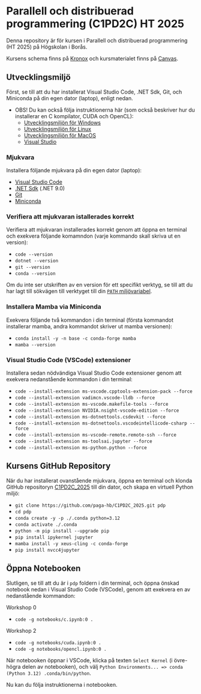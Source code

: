 # Parallell och distribuerad programmering (C1PD2C) HT 2025

Denna repository är för kursen i Parallell och distribuerad programmering (HT 2025) på Högskolan i Borås.

Kursens schema finns på [Kronox](https://schema.hb.se/setup/jsp/Schema.jsp?startDatum=2025-09-01&intervallTyp=a&intervallAntal=1&sprak=SV&sokMedAND=true&forklaringar=true&resurser=k.C1PD2C-20252-I25H5-) och kursmaterialet finns på [Canvas](https://hb.instructure.com/courses/10012).

## Utvecklingsmiljö

Först, se till att du har installerat Visual Studio Code, .NET Sdk, Git, och Miniconda på din egen dator (laptop), enligt nedan.
- OBS! Du kan också följa instruktionerna här (som också beskriver hur du installerar en C kompilator, CUDA och OpenCL):
  - [Utvecklingsmiljön för Windows](https://paga-hb.github.io/C1PD2C_2025/win.html)
  - [Utvecklingsmiljön för Linux](https://paga-hb.github.io/C1PD2C_2025/linux.html)
  - [Utvecklingsmiljön för MacOS](https://paga-hb.github.io/C1PD2C_2025/mac.html)
  - [Visual Studio](https://paga-hb.github.io/C1PD2C_2025/vs.html)

### Mjukvara

Installera följande mjukvara på din egen dator (laptop):

- [Visual Studio Code](https://code.visualstudio.com)
- [.NET Sdk](https://dotnet.microsoft.com/en-us/download) (.NET 9.0)
- [Git](https://git-scm.com/downloads)
- [Miniconda](https://docs.anaconda.com/miniconda/install/#quick-command-line-install)
 
### Verifiera att mjukvaran istallerades korrekt

Verifiera att mjukvaran installerades korrekt genom att öppna en terminal och exekvera följande komamndon (varje kommando skall skriva ut en version):

- `code --version`
- `dotnet --version`
- `git --version`
- `conda --version`

Om du inte ser utskriften av en version för ett specifikt verktyg, se till att du har lagt till sökvägen till verktyget till din [`PATH` miljövariabel](https://gist.github.com/nex3/c395b2f8fd4b02068be37c961301caa7).

### Installera Mamba via Miniconda

Exekvera följande två kommandon i din terminal (första kommandot installerar mamba, andra kommandot skriver ut mamba versionen):

- `conda install -y -n base -c conda-forge mamba`
- `mamba --version`

### Visual Studio Code (VSCode) extensioner

Installera sedan nödvändiga Visual Studio Code extensioner genom att exekvera nedanstående kommandon i din terminal:

- `code --install-extension ms-vscode.cpptools-extension-pack --force`
- `code --install-extension vadimcn.vscode-lldb --force`
- `code --install-extension ms-vscode.makefile-tools --force`
- `code --install-extension NVIDIA.nsight-vscode-edition --force`
- `code --install-extension ms-dotnettools.csdevkit --force`
- `code --install-extension ms-dotnettools.vscodeintellicode-csharp --force`
- `code --install-extension ms-vscode-remote.remote-ssh --force`
- `code --install-extension ms-toolsai.jupyter --force`
- `code --install-extension ms-python.python --force`

## Kursens GitHub Repository

När du har installerat ovanstående mjukvara, öppna en terminal och klonda GitHub repositoryn [C1PD2C_2025](https://github.com/paga-hb/C1PD2C_2025) till din dator, och skapa en virtuell Python miljö:

- `git clone https://github.com/paga-hb/C1PD2C_2025.git pdp`
- `cd pdp`
- `conda create -y -p ./.conda python=3.12`
- `conda activate ./.conda`
- `python -m pip install --upgrade pip`
- `pip install ipykernel jupyter`
- `mamba install -y xeus-cling -c conda-forge`
- `pip install nvcc4jupyter`

## Öppna Notebooken

Slutligen, se till att du är i `pdp` foldern i din terminal, och öppna önskad notebook nedan i Visual Studio Code (VSCode), genom att exekvera en av nedanstående kommandon:

Workshop 0
- `code -g notebooks/c.ipynb:0 .`

Workshop 2
- `code -g notebooks/cuda.ipynb:0 .`
- `code -g notebooks/opencl.ipynb:0 .`

När notebooken öppnar i VSCode, klicka på texten `Select Kernel` (i övre-högra delen av notebooken), och välj `Python Environments... => conda (Python 3.12) .conda/bin/python`.

Nu kan du följa instruktionerna i notebooken.
